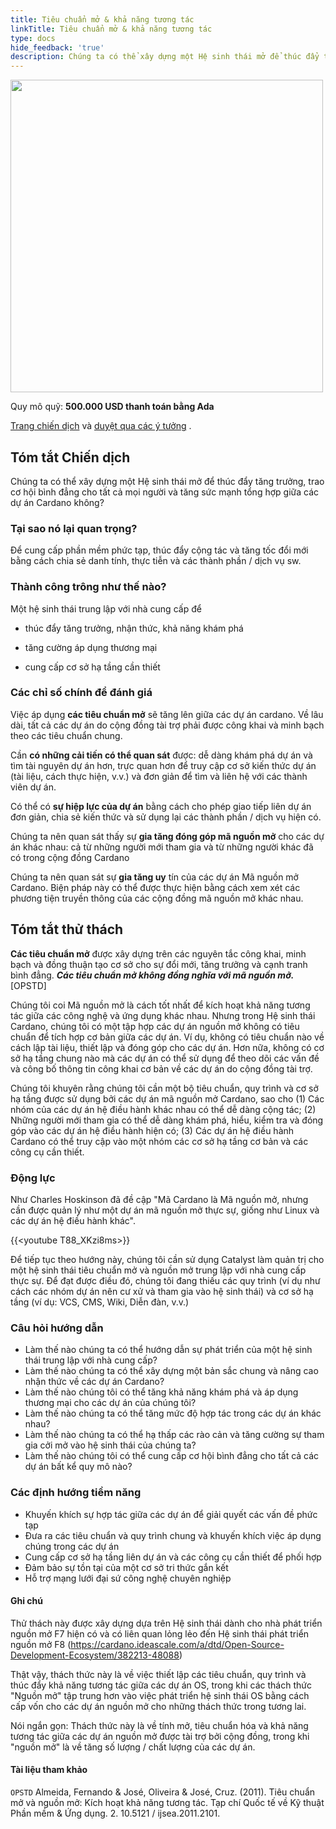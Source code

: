 ```yaml
---
title: Tiêu chuẩn mở & khả năng tương tác
linkTitle: Tiêu chuẩn mở & khả năng tương tác
type: docs
hide_feedback: 'true'
description: Chúng ta có thể xây dựng một Hệ sinh thái mở để thúc đẩy tăng trưởng, trao cơ hội bình đẳng cho tất cả mọi người và tăng sức mạnh tổng hợp giữa các dự án Cardano không?
---
```


<img src="https://cardano.ideascale.com/community-library/accounts/93/936143/Public/17-Open-Standards--Interoperability-ea2841.png" style="width:500px;height500px">

Quy mô quỹ: **500.000 USD thanh toán bằng Ada**

[Trang chiến dịch](https://cardano.ideascale.com/c/idea/383619) và [duyệt qua các ý tưởng](https://cardano.ideascale.com/c/campaigns/26449/stage/all/ideas/unspecified) .

## Tóm tắt Chiến dịch

Chúng ta có thể xây dựng một Hệ sinh thái mở để thúc đẩy tăng trưởng, trao cơ hội bình đẳng cho tất cả mọi người và tăng sức mạnh tổng hợp giữa các dự án Cardano không?

### Tại sao nó lại quan trọng?

Để cung cấp phần mềm phức tạp, thúc đẩy cộng tác và tăng tốc đổi mới bằng cách chia sẻ danh tính, thực tiễn và các thành phần / dịch vụ sw.

### Thành công trông như thế nào?

Một hệ sinh thái trung lập với nhà cung cấp để

- thúc đẩy tăng trưởng, nhận thức, khả năng khám phá

- tăng cường áp dụng thương mại

- cung cấp cơ sở hạ tầng cần thiết

### Các chỉ số chính để đánh giá

Việc áp dụng **các tiêu chuẩn mở** sẽ tăng lên giữa các dự án cardano. Về lâu dài, tất cả các dự án do cộng đồng tài trợ phải được công khai và minh bạch theo các tiêu chuẩn chung.

Cần **có những cải tiến có thể quan sát** được: dễ dàng khám phá dự án và tìm tài nguyên dự án hơn, trực quan hơn để truy cập cơ sở kiến thức dự án (tài liệu, cách thực hiện, v.v.) và đơn giản để tìm và liên hệ với các thành viên dự án.

Có thể có **sự hiệp lực của dự án** bằng cách cho phép giao tiếp liên dự án đơn giản, chia sẻ kiến thức và sử dụng lại các thành phần / dịch vụ hiện có.

Chúng ta nên quan sát thấy sự **gia tăng đóng góp mã nguồn mở** cho các dự án khác nhau: cả từ những người mới tham gia và từ những người khác đã có trong cộng đồng Cardano

Chúng ta nên quan sát sự **gia tăng uy** tín của các dự án Mã nguồn mở Cardano. Biện pháp này có thể được thực hiện bằng cách xem xét các phương tiện truyền thông của các cộng đồng mã nguồn mở khác nhau.

## Tóm tắt thử thách

**Các tiêu chuẩn mở** được xây dựng trên các nguyên tắc công khai, minh bạch và đồng thuận tạo cơ sở cho sự đổi mới, tăng trưởng và cạnh tranh bình đẳng. ***Các tiêu chuẩn mở không đồng nghĩa với mã nguồn mở.*** [OPSTD]

Chúng tôi coi Mã nguồn mở là cách tốt nhất để kích hoạt khả năng tương tác giữa các công nghệ và ứng dụng khác nhau. Nhưng trong Hệ sinh thái Cardano, chúng tôi có một tập hợp các dự án nguồn mở không có tiêu chuẩn để tích hợp cơ bản giữa các dự án. Ví dụ, không có tiêu chuẩn nào về cách lập tài liệu, thiết lập và đóng góp cho các dự án. Hơn nữa, không có cơ sở hạ tầng chung nào mà các dự án có thể sử dụng để theo dõi các vấn đề và công bố thông tin công khai cơ bản về các dự án do cộng đồng tài trợ.

Chúng tôi khuyên rằng chúng tôi cần một bộ tiêu chuẩn, quy trình và cơ sở hạ tầng được sử dụng bởi các dự án mã nguồn mở Cardano, sao cho (1) Các nhóm của các dự án hệ điều hành khác nhau có thể dễ dàng cộng tác; (2) Những người mới tham gia có thể dễ dàng khám phá, hiểu, kiểm tra và đóng góp vào các dự án hệ điều hành hiện có; (3) Các dự án hệ điều hành Cardano có thể truy cập vào một nhóm các cơ sở hạ tầng cơ bản và các công cụ cần thiết.

### Động lực

Như Charles Hoskinson đã đề cập "Mã Cardano là Mã nguồn mở, nhưng cần được quản lý như một dự án mã nguồn mở thực sự, giống như Linux và các dự án hệ điều hành khác".

{{&lt;youtube T88_XKzi8ms&gt;}}

Để tiếp tục theo hướng này, chúng tôi cần sử dụng Catalyst làm quản trị cho một hệ sinh thái tiêu chuẩn mở và nguồn mở trung lập với nhà cung cấp thực sự. Để đạt được điều đó, chúng tôi đang thiếu các quy trình (ví dụ như cách các nhóm dự án nên cư xử và tham gia vào hệ sinh thái) và cơ sở hạ tầng (ví dụ: VCS, CMS, Wiki, Diễn đàn, v.v.)

### Câu hỏi hướng dẫn

- Làm thế nào chúng ta có thể hướng dẫn sự phát triển của một hệ sinh thái trung lập với nhà cung cấp?
- Làm thế nào chúng ta có thể xây dựng một bản sắc chung và nâng cao nhận thức về các dự án Cardano?
- Làm thế nào chúng tôi có thể tăng khả năng khám phá và áp dụng thương mại cho các dự án của chúng tôi?
- Làm thế nào chúng ta có thể tăng mức độ hợp tác trong các dự án khác nhau?
- Làm thế nào chúng ta có thể hạ thấp các rào cản và tăng cường sự tham gia cởi mở vào hệ sinh thái của chúng ta?
- Làm thế nào chúng tôi có thể cung cấp cơ hội bình đẳng cho tất cả các dự án bất kể quy mô nào?

### Các định hướng tiềm năng

- Khuyến khích sự hợp tác giữa các dự án để giải quyết các vấn đề phức tạp
- Đưa ra các tiêu chuẩn và quy trình chung và khuyến khích việc áp dụng chúng trong các dự án
- Cung cấp cơ sở hạ tầng liên dự án và các công cụ cần thiết để phối hợp
- Đảm bảo sự tồn tại của một cơ sở tri thức gắn kết
- Hỗ trợ mạng lưới đại sứ công nghệ chuyên nghiệp

#### Ghi chú

Thử thách này được xây dựng dựa trên Hệ sinh thái dành cho nhà phát triển nguồn mở F7 hiện có và có liên quan lỏng lẻo đến Hệ sinh thái phát triển nguồn mở F8 (https://cardano.ideascale.com/a/dtd/Open-Source-Development-Ecosystem/382213-48088)

Thật vậy, thách thức này là về việc thiết lập các tiêu chuẩn, quy trình và thúc đẩy khả năng tương tác giữa các dự án OS, trong khi các thách thức "Nguồn mở" tập trung hơn vào việc phát triển hệ sinh thái OS bằng cách cấp vốn cho các dự án nguồn mở cho những thách thức trong tương lai.

Nói ngắn gọn: Thách thức này là về tính mở, tiêu chuẩn hóa và khả năng tương tác giữa các dự án nguồn mở được tài trợ bởi cộng đồng, trong khi "nguồn mở" là về tăng số lượng / chất lượng của các dự án.

#### Tài liệu tham khảo

`OPSTD` Almeida, Fernando &amp; José, Oliveira &amp; José, Cruz. (2011). Tiêu chuẩn mở và nguồn mở: Kích hoạt khả năng tương tác. Tạp chí Quốc tế về Kỹ thuật Phần mềm &amp; Ứng dụng. 2. 10.5121 / ijsea.2011.2101.
